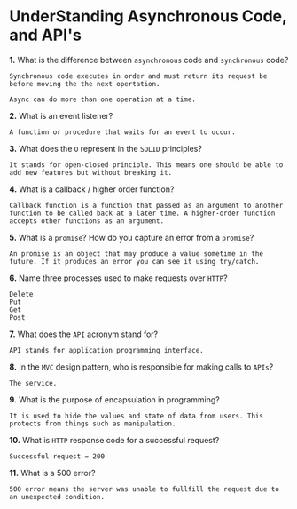 # UnderStanding Asynchronous Code, and API's

**1.** What is the difference between `asynchronous` code and `synchronous` code?
<!-- enter you answer in the space below -->
```
Synchronous code executes in order and must return its request be before moving the the next opertation.

Async can do more than one operation at a time. 

```
**2.** What is an event listener?
<!-- enter you answer in the space below -->
```
A function or procedure that waits for an event to occur.

```
**3.** What does the `O` represent in the `SOLID` principles?
<!-- enter you answer in the space below -->
```
It stands for open-closed principle. This means one should be able to add new features but without breaking it. 

```
**4.** What is a callback / higher order function?
<!-- enter you answer in the space below -->
```
Callback function is a function that passed as an argument to another function to be called back at a later time. A higher-order function accepts other functions as an argument.

```
**5.** What is a `promise`? How do you capture an error from a `promise`?
<!-- enter you answer in the space below -->
```
An promise is an object that may produce a value sometime in the future. If it produces an error you can see it using try/catch.

```
**6.** Name three processes used to make requests over `HTTP`?
<!-- enter you answer in the space below -->
```
Delete
Put
Get
Post

```
**7.** What does the `API` acronym stand for?
<!-- enter you answer in the space below -->
```
API stands for application programming interface.

```
**8.** In the `MVC` design pattern, who is responsible for making calls to `APIs`?
<!-- enter you answer in the space below -->
```
The service.

```
**9.** What is the purpose of encapsulation in programming?
<!-- enter you answer in the space below -->
```
It is used to hide the values and state of data from users. This protects from things such as manipulation. 

```
**10.** What is `HTTP` response code for a successful request?
<!-- enter you answer in the space below -->
```
Successful request = 200

```
**11.** What is a 500 error?
<!-- enter you answer in the space below -->
```
500 error means the server was unable to fullfill the request due to an unexpected condition.

```